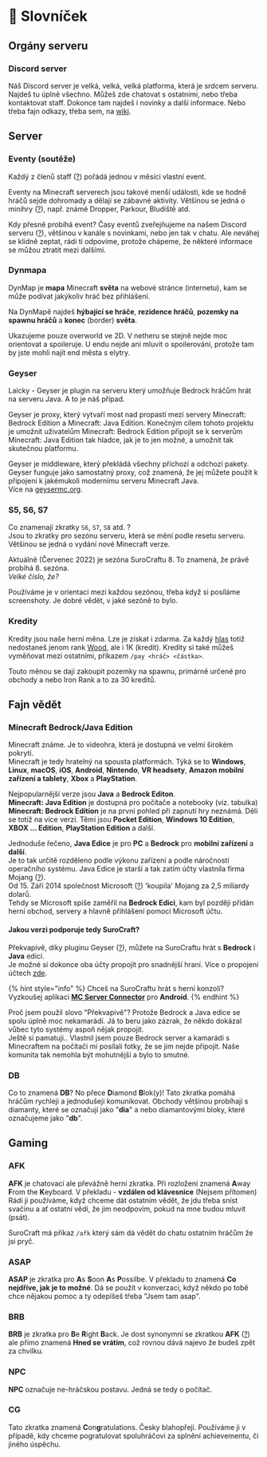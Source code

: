 # 📖 Slovníček

## Orgány serveru

### Discord server

Náš Discord server je velká, velká, velká platforma, která je srdcem serveru. Najdeš tu úplně všechno. Můžeš zde chatovat s ostatními, nebo třeba kontaktovat staff. Dokonce tam najdeš i novinky a další informace. Nebo třeba fajn odkazy, třeba sem, na [wiki](../).

## Server

### Eventy (soutěže)

Každý z členů staff ([?](staff.md#proc-je-na-serveru-staff)) pořádá jednou v měsíci vlastní event.

Eventy na Minecraft serverech jsou takové menší události, kde se hodně hráčů sejde dohromady a dělají se zábavné aktivity. Většinou se jedná o minihry ([?](https://minecraft.fandom.com/wiki/Minigames)), např. známé Dropper, Parkour, Bludiště atd.

Kdy přesně probíhá event? Časy eventů zveřejňujeme na našem Discord serveru ([?](slovnicek.md#discord-server)), většinou v kanále s novinkami, nebo jen tak v chatu. Ale neváhej se klidně zeptat, rádi ti odpovíme, protože chápeme, že některé informace se můžou ztratit mezi dalšími.

### Dynmapa

DynMap je **mapa** Minecraft **světa** na webové stránce (internetu), kam se může podívat jakýkoliv hráč bez přihlášení.

Na DynMapě najdeš **hýbající se hráče**, **rezidence hráčů**, **pozemky na spawnu hráčů** a **konec** (border) **světa**.

Ukazujeme pouze overworld ve 2D. V netheru se stejně nejde moc orientovat a spoileruje. U endu nejde ani mluvit o spoilerování, protože tam by jste mohli najít end města s elytry.

### Geyser

Laicky - Geyser je plugin na serveru který umožňuje Bedrock hráčům hrát na serveru Java. A to je náš případ.

Geyser je proxy, který vytvaří most nad propastí mezi servery Minecraft: Bedrock Edition a Minecraft: Java Edition. Konečným cílem tohoto projektu je umožnit uživatelům Minecraft: Bedrock Edition připojit se k serverům Minecraft: Java Edition tak hladce, jak je to jen možné, a umožnit tak skutečnou platformu.

Geyser je middleware, který překládá všechny příchozí a odchozí pakety. Geyser funguje jako samostatný proxy, což znamená, že jej můžete použít k připojení k jakémukoli modernímu serveru Minecraft Java.\
Více na [geysermc.org](https://geysermc.org/).

### S5, S6, S7

Co znamenají zkratky `S6`, `S7`, `S8` atd. ?\
Jsou to zkratky pro sezónu serveru, která se mění podle resetu serveru.\
Většinou se jedná o vydání nové Minecraft verze.

Aktuálně (Červenec 2022) je sezóna SuroCraftu 8. To znamená, že právě probíhá 8. sezóna.\
_Velké číslo, že?_

Používáme je v orientaci mezi každou sezónou, třeba když si posíláme screenshoty. Je dobré vědět, v jaké sezóně to bylo.

### Kredity

Kredity jsou naše herní měna. Lze je získat i zdarma. Za každý [hlas](../#vote) totiž nedostaneš jenom rank [Wood](../ranky/seznam.md#wood), ale i 1K (kredit). Kredity si také můžeš vyměňovat mezi ostatními, příkazem `/pay <hráč> <částka>`.

Touto měnou se dají zakoupit pozemky na spawnu, primárně určené pro obchody a nebo Iron Rank a to za 30 kreditů.

## Fajn vědět

### Minecraft Bedrock/Java Edition <a href="#edition" id="edition"></a>

Minecraft známe. Je to videohra, která je dostupná ve velmi širokém pokrytí.\
Minecraft je tedy hratelný na spousta platformách. Týká se to **Windows**, **Linux**, **macOS**, **iOS**, **Android**, **Nintendo**, **VR headsety**, **Amazon mobilní zařízení a tablety**, **Xbox** a **PlayStation**.

Nejpopularnější verze jsou **Java** a **Bedrock Editon**.\
**Minecraft: Java Edition** je dostupná pro počítače a notebooky (viz. tabulka)\
**Minecraft: Bedrock Edition** je na první pohled při zapnutí hry neznámá. Dělí se totiž na více verzí. Těmi jsou **Pocket Edition**, **Windows 10 Edition**,\
**XBOX ... Edition**, **PlayStation Edition** a další.

Jednoduše řečeno, **Java Edice** je pro **PC** a **Bedrock** pro **mobilní zařízení** a **další**.\
Je to tak určitě rozděleno podle výkonu zařízení a podle náročnosti operačního systému. Java Edice je starší a tak zatím účty vlastnila firma Mojang ([?](https://cs.wikipedia.org/wiki/Mojang\_Studios)).\
Od 15. Září 2014 společnost Microsoft ([?](https://cs.wikipedia.org/wiki/Microsoft)) 'koupila' Mojang za 2,5 miliardy dolarů.\
Tehdy se Microsoft spíše zaměřil na **Bedrock Edici**, kam byl později přidán herní obchod, servery a hlavně přihlášení pomocí Microsoft účtu.

#### Jakou verzi podporuje tedy SuroCraft?

Překvapivě, díky pluginu Geyser ([?](slovnicek.md#geyser)), můžete na SuroCraftu hrát s **Bedrock** i **Java** edicí.\
Je možné si dokonce oba účty propojit pro snadnější hraní. Více o propojení účtech [zde](../t/linkaccount.md).

{% hint style="info" %}
Chceš na SuroCraftu hrát s herní konzolí? Vyzkoušej aplikaci [**MC Server Connector**](https://play.google.com/store/apps/details?id=com.smokiem.mcserverconnector) pro **Android**.
{% endhint %}

Proč jsem použil slovo "Překvapivě"? Protože Bedrock a Java edice se spolu úplně moc nekamarádí. Já to beru jako zázrak, že někdo dokázal vůbec tyto systémy aspoň nějak propojit.\
Ještě si pamatuji.. Vlastnil jsem pouze Bedrock server a kamarádi s Minecraftem na počítači mi posílali fotky, že se jim nejde připojit. Naše komunita tak nemohla být mohutnější a bylo to smutné.

### DB

Co to znamená **DB**? No přece **D**iamond **B**lok(y)! Tato zkratka pomáhá hráčům rychleji a jednodušeji komunikovat. Obchody většinou probíhají s diamanty, které se označují jako "**dia**" a nebo diamantovými bloky, které označujeme jako "**db**".

## Gaming

### AFK

**AFK** je chatovací ale převážně herní zkratka. Při rozložení znamená **A**way **F**rom the **K**eyboard. V překladu - **vzdálen od klávesnice** (Nejsem přítomen)\
Rádi ji používáme, když chceme dát ostatním vědět, že jdu třeba sníst svačinu a ať ostatní vědí, že jim neodpovím, pokud na mne budou mluvit (psát).

SuroCraft má příkaz `/afk` který sám dá vědět do chatu ostatním hráčům že jsi pryč.

### ASAP

**ASAP** je zkratka pro **A**s **S**oon **A**s **P**ossilbe. V překladu to znamená **Co nejdříve, jak je to možné**. Dá se použít v konverzaci, když někdo po tobě chce nějakou pomoc a ty odepíšeš třeba "Jsem tam asap".

### BRB

**BRB** je zkratka pro **B**e **R**ight **B**ack. Je dost synonymní se zkratkou **AFK** ([?](slovnicek.md#afk)) ale přímo znamená **Hned se vrátím**, což rovnou dává najevo že budeš zpět za chvilku.

### NPC

**NPC** označuje ne-hráčskou postavu. Jedná se tedy o počítač.

### CG

Tato zkratka znamená **C**on**g**ratulations. Česky blahopřeji. Používáme ji v případě, kdy chceme pogratulovat spoluhráčovi za splnění achievementu, či jiného úspěchu.
